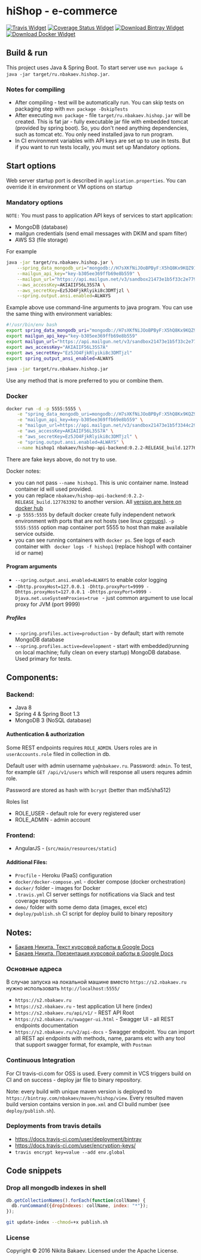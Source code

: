 # hiShop - e-commerce

[![Travis Widget]][Travis] [![Coverage Status Widget]][Coverage Status] [![Download Bintray Widget]][Download Bintray] [![Download Docker Widget]][Download Docker]

[Travis]: https://travis-ci.org/NBakaev/hishop
[Travis Widget]: https://travis-ci.org/NBakaev/hishop.svg?branch=master
[Coverage Status]: https://codecov.io/github/NBakaev/hishop?branch=master
[Download Docker]: https://hub.docker.com/r/nbakaev/hishop-api-backend/
[Coverage Status Widget]: https://img.shields.io/codecov/c/github/NBakaev/hishop/master.svg
[Download Bintray]: https://bintray.com/nbakaev/maven/hishop/_latestVersion
[Download Bintray Widget]: https://api.bintray.com/packages/nbakaev/maven/hishop/images/download.svg
[Download Docker Widget]: https://img.shields.io/docker/pulls/nbakaev/hishop-api-backend.svg

## Build & run  
This project uses Java & Spring Boot.
To start server use `mvn package & java -jar target/ru.nbakaev.hishop.jar`.

### Notes for compiling
 - After compiling - test will be automatically run. You can skip tests on packaging step with `mvn package -DskipTests`
 - After executing `mvn package` - file `target/ru.nbakaev.hishop.jar` will be created. This is fat jar - fully executable jar file with embedded tomcat (provided by spring boot). So, you don't need anything dependencies, such as tomcat etc. You only need installed java to run program. 
 - In CI environment variables with API keys are set up to use in tests. But if you want to run tests locally, you must set up Mandatory options.

## Start options
Web server startup port is described in `application.properties`. You can override it in environment or VM options on startup

### Mandatory options
`NOTE:` You must pass to application API keys of services to start application:

  - MongoDB (database)
  - mailgun credentials (send email messages with DKIM and spam filter)
  - AWS S3 (file storage)
   
For example
```bash
java -jar target/ru.nbakaev.hishop.jar \
    --spring_data_mongodb_uri="mongodb://H7sXKfNiJOoBPByF:X5hQ8Kx9KQZ9165.mongolab.com:39165/hishop" \
    --mailgun_api_key="key-b305ee369ffb69e8b559" \
    --mailgun_url="https://api.mailgun.net/v3/sandbox21473e1b5f33c2e779eb7a46.mailgun.org/messages" \
    --aws_accessKey=AKIAIIF56L35S7A \
    --aws_secretKey=Ez5JO4FjkRlyiki8c3DMTjzl \
    --spring.output.ansi.enabled=ALWAYS
```

Example above use command-line arguments to java program. You can use the same thing with environment variables:
```bash
#!/usr/bin/env bash
export spring_data_mongodb_uri="mongodb://H7sXKfNiJOoBPByF:X5hQ8Kx9KQZ9165.mongolab.com:39165/hishop"
export mailgun_api_key="key-b305ee369ffb69e8b559"
export mailgun_url="https://api.mailgun.net/v3/sandbox21473e1b5f33c2e779eb7a46.mailgun.org/messages"
export aws_accessKey="AKIAIIF56L35S7A"
export aws_secretKey="Ez5JO4FjkRlyiki8c3DMTjzl"
export spring_output_ansi_enabled=ALWAYS

java -jar target/ru.nbakaev.hishop.jar
````

Use any method that is more preferred to you or combine them.

### Docker

```bash
docker run -d -p 5555:5555 \
    -e "spring_data_mongodb_uri=mongodb://H7sXKfNiJOoBPByF:X5hQ8Kx9KQZ9165.mongolab.com:39165/hishop" \
    -e "mailgun_api_key=key-b305ee369ffb69e8b559" \
    -e "mailgun_url=https://api.mailgun.net/v3/sandbox21473e1b5f3344c2950ac2e779eb7a46.mailgun.org/messages" \
    -e "aws_accessKey=AKIAIIF56L35S7A" \
    -e "aws_secretKey=Ez5JO4FjkRlyiki8c3DMTjzl" \
    -e "spring.output.ansi.enabled=ALWAYS" \
    --name hishop1 nbakaev/hishop-api-backend:0.2.2-RELEASE_build.127763392
```
There are fake keys above, do not try to use.

Docker notes:

 - you can not pass `--name hishop1`. This is unic container name. Instead container id will used provided. 
 - you can replace `nbakaev/hishop-api-backend:0.2.2-RELEASE_build.127763392` to another version. All [version are here on docker hub](https://hub.docker.com/r/nbakaev/hishop-api-backend/tags/)
 - `-p 5555:5555` by default docker create fully independent network environment with ports that are not hosts (see linux [cgroups](https://en.wikipedia.org/wiki/Cgroups)). 
`-p 5555:5555` option map container port 5555 to host than make available service outside.
 - you can see running containers with `docker ps`. See logs of each container with ` docker logs -f hishop1` (replace hishop1 with container id or name)

#### Program arguments

 - `--spring.output.ansi.enabled=ALWAYS` to enable color logging
 - `-Dhttp.proxyHost=127.0.0.1
 -Dhttp.proxyPort=9999
 -Dhttps.proxyHost=127.0.0.1
 -Dhttps.proxyPort=9999
 -Djava.net.useSystemProxies=true
` - just common argument to use local proxy for JVM (port 9999)

##### Profiles
 - `--spring.profiles.active=production` - by default; start with remote MongoDB database
 - `--spring.profiles.active=development` - start with embedded(running on local machine; fully clean on every startup) MongoDB database. Used primary for tests.

## Components:

### Backend:
 - Java 8
 - Spring 4 & Spring Boot 1.3
 - MongoDB 3 (NoSQL database)

#### Authentication & authorization
 Some REST endpoints requires `ROLE_ADMIN`. Users roles are in `userAccounts.role` filed in collection in db.
  
Default user with admin username `ya@nbakaev.ru`. Password: `admin`. To test, for example `GET /api/v1/users` which will response all users requres admin role. 

Password are stored as hash with `bcrypt` (better than md5/sha512)

Roles list
 - ROLE_USER - default role for every registered user
 - ROLE_ADMIN - admin account

### Frontend:
 - AngularJS - (`src/main/resources/static`)

#### Additional Files:
 - `Procfile` - Heroku (PaaS) configuration 
 - `docker/docker-compose.yml` - docker compose (docker orchestration)
 - `docker/` folder - images for Docker
 - `.travis.yml` CI server settings for notifications via Slack and test coverage reports
 - `demo/` folder with some demo data (images, excel etc)
 - `deploy/publish.sh` CI script for deploy build to binary repository

## Notes:

 - [Бакаев Никита. Текст курсовой работы в Google Docs](https://docs.google.com/document/d/1QhCjvqiGACP9OQohqe5BMcsHoedugAchMLozXtCoW64/edit?usp=sharing)
 - [Бакаев Никита. Презентация курсовой работы в Google Docs](https://docs.google.com/presentation/d/1UFX-xWNX8DwdD1uIw4yO7Gc8Snupf74qfb5MSyjcgJU/edit?usp=sharing)

### Основные адреса
В случае запуска на локальной машине вместо `https://s2.nbakaev.ru` нужно использовать `http://localhost:5555/`

 - `https://s2.nbakaev.ru`
 - `https://s2.nbakaev.ru` - test application UI here (index)
 - `https://s2.nbakaev.ru/api/v1/` - REST API Root
 - `https://s2.nbakaev.ru/swagger-ui.html` - Swagger UI - all REST endpoints documentation
 - `https://s2.nbakaev.ru/v2/api-docs` - Swagger endpoint. You can import all REST api endpoints with methods, name, params etc 
with any tool that support swagger format, for example, with `Postman`

### Continuous Integration
For CI travis-ci.com for OSS is used.
Every commit in VCS triggers build on CI and on success - deploy jar file to binary repository.

Note: every build with unique maven version is deployed to `https://bintray.com/nbakaev/maven/hishop/view`. 
Every resulted maven build version contains version in `pom.xml` and CI build number (see `deploy/publish.sh`).

### Deployments from travis details
 -  https://docs.travis-ci.com/user/deployment/bintray
 -  https://docs.travis-ci.com/user/encryption-keys/
 - `travis encrypt key=value --add env.global`
 
## Code snippets

### Drop all mongodb indexes in shell
```js
db.getCollectionNames().forEach(function(collName) {
  db.runCommand({dropIndexes: collName, index: "*"});
});
```

```bash
git update-index --chmod=+x publish.sh
```

### License
Copyright © 2016 Nikita Bakaev. Licensed under the Apache License.
